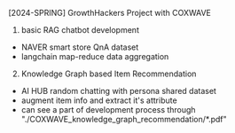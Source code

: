 [2024-SPRING] GrowthHackers Project with COXWAVE

1) basic RAG chatbot development
- NAVER smart store QnA dataset
- langchain map-reduce data aggregation

2) Knowledge Graph based Item Recommendation
- AI HUB random chatting with persona shared dataset
- augment item info and extract it's attribute
- can see a part of development process through "./COXWAVE_knowledge_graph_recommendation/*.pdf"
